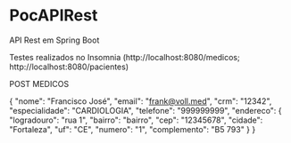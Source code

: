 # PocAPIRest
API Rest em Spring Boot

Testes realizados no Insomnia (http://localhost:8080/medicos; http://localhost:8080/pacientes)

POST MEDICOS

{
"nome": "Francisco José",
"email": "frank@voll.med",
"crm": "12342",
"especialidade": "CARDIOLOGIA",
"telefone": "999999999",
"endereco": {
    "logradouro": "rua 1",
    "bairro": "bairro",
    "cep": "12345678",
    "cidade": "Fortaleza",
    "uf": "CE",
    "numero": "1",
    "complemento": "B5 793"
    }
}
